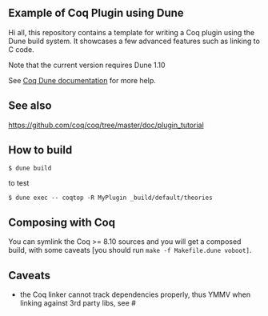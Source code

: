 Example of Coq Plugin using Dune
--------------------------------

Hi all, this repository contains a template for writing a Coq plugin
using the Dune build system. It showcases a few advanced features such
as linking to C code.

Note that the current version requires Dune 1.10 

See [Coq Dune documentation](https://dune.readthedocs.io/en/latest/coq.html) for
more help.

## See also

https://github.com/coq/coq/tree/master/doc/plugin_tutorial

## How to build

```
$ dune build
```

to test

```
$ dune exec -- coqtop -R MyPlugin _build/default/theories
```

## Composing with Coq

You can symlink the Coq >= 8.10 sources and you will get a composed
build, with some caveats [you should run `make -f Makefile.dune
voboot]`.

## Caveats

- the Coq linker cannot track dependencies properly, thus YMMV when
  linking against 3rd party libs, see #
